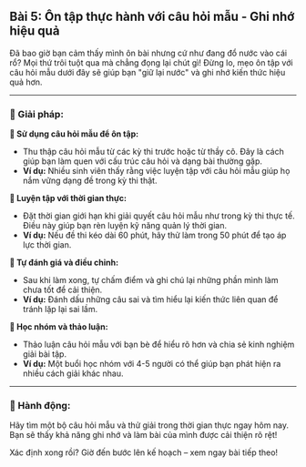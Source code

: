 ## Bài 5: Ôn tập thực hành với câu hỏi mẫu - Ghi nhớ hiệu quả

Đã bao giờ bạn cảm thấy mình ôn bài nhưng cứ như đang đổ nước vào cái rổ? Mọi thứ trôi tuột qua mà chẳng đọng lại chút gì! Đừng lo, mẹo ôn tập với câu hỏi mẫu dưới đây sẽ giúp bạn "giữ lại nước" và ghi nhớ kiến thức hiệu quả hơn.

---

### 📌 Giải pháp:

**🔹 Sử dụng câu hỏi mẫu để ôn tập:**

- Thu thập câu hỏi mẫu từ các kỳ thi trước hoặc từ thầy cô. Đây là cách giúp bạn làm quen với cấu trúc câu hỏi và dạng bài thường gặp.
- **Ví dụ:** Nhiều sinh viên thấy rằng việc luyện tập với câu hỏi mẫu giúp họ nắm vững dạng đề trong kỳ thi thật.

**🔹 Luyện tập với thời gian thực:**

- Đặt thời gian giới hạn khi giải quyết câu hỏi mẫu như trong kỳ thi thực tế. Điều này giúp bạn rèn luyện kỹ năng quản lý thời gian.
- **Ví dụ:** Nếu đề thi kéo dài 60 phút, hãy thử làm trong 50 phút để tạo áp lực thời gian.

**🔹 Tự đánh giá và điều chỉnh:**

- Sau khi làm xong, tự chấm điểm và ghi chú lại những phần mình làm chưa tốt để cải thiện.
- **Ví dụ:** Đánh dấu những câu sai và tìm hiểu lại kiến thức liên quan để tránh lặp lại sai lầm.

**🔹 Học nhóm và thảo luận:**

- Thảo luận câu hỏi mẫu với bạn bè để hiểu rõ hơn và chia sẻ kinh nghiệm giải bài tập.
- **Ví dụ:** Một buổi học nhóm với 4-5 người có thể giúp bạn phát hiện ra nhiều cách giải khác nhau.

---

### 🚀 Hành động:

Hãy tìm một bộ câu hỏi mẫu và thử giải trong thời gian thực ngay hôm nay. Bạn sẽ thấy khả năng ghi nhớ và làm bài của mình được cải thiện rõ rệt!

Xác định xong rồi? Giờ đến bước lên kế hoạch – xem ngay bài tiếp theo!